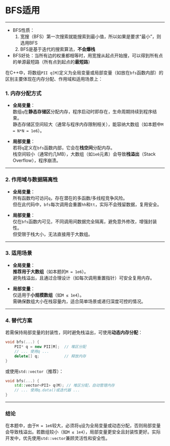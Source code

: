 # BFS适用

---

- BFS性质：
	1. 宽搜（BFS）第一次搜索就能搜索到最小值，所以如果是要求“最小”，则选用BFS
	2. BFS是基于迭代的搜索算法，**不会爆栈**
- BFS好处：当所有边的权重都相等时，用宽搜从起点开始搜，可以得到所有点的单源最短路（所有点到起点的**最短路**）


在C++中，将数组`PII q[M]`定义为全局变量或局部变量（如放在`bfs`函数内部）的区别主要体现在内存分配、作用域和适用场景上：

### **1. 内存分配方式**
- **全局变量**：  
  数组`q`在**静态存储区**分配内存，程序启动时即存在，生命周期持续到程序结束。  
  静态存储区空间较大（通常与程序内存限制相关），能容纳大数组（如本题中`M = N*N = 1e6`）。

- **局部变量**：  
  若将`q`定义在`bfs`函数内部，它会在**栈空间**分配内存。  
  栈空间较小（通常约几MB），大数组（如`1e6`元素）会导致**栈溢出**（Stack Overflow），程序崩溃。

---

### **2. 作用域与数据隔离性**
- **全局变量**：  
  所有函数均可访问`q`，存在潜在的多函数/多线程竞争风险。  
  但在此代码中，`bfs`每次调用会重置`hh`和`tt`，实际不会残留数据，复用安全。

- **局部变量**：  
  仅在`bfs`函数内可见，不同调用间数据完全隔离，避免意外修改，增强封装性。  
  但受限于栈大小，无法直接用于大数组。

---

### **3. 适用场景**
- **全局变量**：  
  **推荐用于大数组**（如本题的`M = 1e6`）。  
  避免栈溢出，且通过合理设计（如每次调用重置指针）可安全复用内存。

- **局部变量**：  
  仅适用于**小规模数组**（如`M ≤ 1e4`）。  
  需确保数组大小在栈容量内，适合简单场景或递归深度可控的情况。

---

### **4. 替代方案**
若需保持局部变量的封装性，同时避免栈溢出，可使用**动态内存分配**：  
```cpp
void bfs(...) {
    PII* q = new PII[M];  // 堆区分配
    // ... 使用q ...
    delete[] q;           // 释放内存
}
```
或使用`std::vector`（推荐）：
```cpp
void bfs(...) {
    std::vector<PII> q(M); // 堆区分配，自动管理内存
    // ... 使用q.data()或迭代器 ...
}
```

---

### **结论**
在本题中，由于`M = 1e6`较大，必须将`q`设为全局变量或动态分配，否则局部变量会导致栈溢出。若数组较小（如`M ≤ 1e4`），局部变量更安全且封装性更好。实际开发中，优先使用`std::vector`兼顾灵活性和安全性。